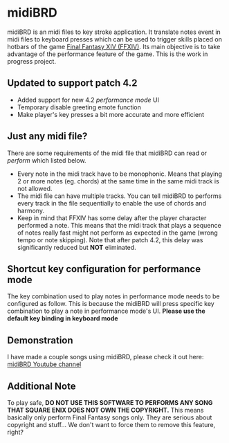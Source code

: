 # midiBRD

midiBRD is an midi files to key stroke application. It translate notes event in midi files to keyboard presses which can be used to trigger skills placed on hotbars of the game [Final Fantasy XIV (FFXIV)](https://www.finalfantasyxiv.com/ "Final Fantasy XIV Homepage"). Its main objective is to take advantage of the performance feature of the game. This is the work in progress project.


## Updated to support patch 4.2
- Added support for new 4.2 _performance mode_ UI
- Temporary disable greeting emote function
- Make player's key presses a bit more accurate and more efficient

## Just any midi file?
There are some requirements of the midi file that midiBRD can read or _perform_ which listed below.
- Every note in the midi track have to be monophonic. Means that playing 2 or more notes (eg. chords) at the same time in the same midi track is not allowed.
- The midi file can have multiple tracks. You can tell midiBRD to performs every track in the file sequentially to enable the use of chords and harmony.
- Keep in mind that FFXIV has some delay after the player character performed a note. This means that the midi track that plays a sequence of notes really fast might not perform as expected in the game (wrong tempo or note skipping). Note that after patch 4.2, this delay was significantly reduced but **NOT** eliminated. 

## Shortcut key configuration for performance mode
The key combination used to play notes in performance mode needs to be configured as follow. This is because the midiBRD will press specific key combination to play a note in performance mode's UI.
**Please use the default key binding in keyboard mode**

## Demonstration
I have made a couple songs using midiBRD, please check it out here:
[midiBRD Youtube channel](https://www.youtube.com/channel/UC8bJVV_JO8bzOjbgcyzBrhQ)

## Additional Note
To play safe, **DO NOT USE THIS SOFTWARE TO PERFORMS ANY SONG THAT SQUARE ENIX DOES NOT OWN THE COPYRIGHT.** This means basically only perform Final Fantasy songs only. They are serious about copyright and stuff... We don't want to force them to remove this feature, right?
